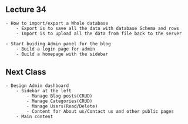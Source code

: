 
## Lecture 34
    - How to import/export a Whole database
        - Export is to save all the data with database Schema and rows
        - Import is to upload all the data from file back to the server

    - Start buiding Admin panel for the blog
        - Build a login page for admin
        - Build a homepage with the sidebar



## Next Class
    - Design Admin dashboard
        - Sidebar at the left
            - Manage Blog posts(CRUD)
            - Manage Categories(CRUD)
            - Manage Users(Read/Delete)
            - Content for About us/Contact us and other public pages
        - Main content